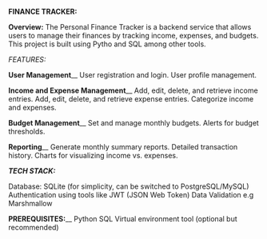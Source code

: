 **FINANCE TRACKER:**

**Overview:**
The Personal Finance Tracker is a backend service that allows users to manage their finances by tracking income, expenses, and budgets. This project is built using Pytho and SQL among other tools.

_FEATURES:_

**User Management**__
  User registration and login.
  User profile management.
  
**Income and Expense Management**__
  Add, edit, delete, and retrieve income entries.
  Add, edit, delete, and retrieve expense entries.
  Categorize income and expenses.
  
**Budget Management**__
  Set and manage monthly budgets.
  Alerts for budget thresholds.
  
**Reporting**__
  Generate monthly summary reports.
  Detailed transaction history.
  Charts for visualizing income vs. expenses.

  
**_TECH STACK:_**

  Database: SQLite (for simplicity, can be switched to PostgreSQL/MySQL)
  Authentication using tools like JWT (JSON Web Token)
  Data Validation e.g Marshmallow

**PREREQUISITES:**__
  Python
  SQL
  Virtual environment tool (optional but recommended)
